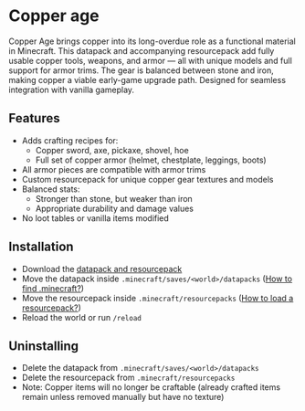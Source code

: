 # Copper age

Copper Age brings copper into its long-overdue role as a functional material in Minecraft.
This datapack and accompanying resourcepack add fully usable copper tools, weapons, and armor — all with unique models and full support for armor trims.
The gear is balanced between stone and iron, making copper a viable early-game upgrade path. Designed for seamless integration with vanilla gameplay.

## Features

- Adds crafting recipes for:
  - Copper sword, axe, pickaxe, shovel, hoe
  - Full set of copper armor (helmet, chestplate, leggings, boots)
- All armor pieces are compatible with armor trims
- Custom resourcepack for unique copper gear textures and models
- Balanced stats:
  - Stronger than stone, but weaker than iron
  - Appropriate durability and damage values
- No loot tables or vanilla items modified

## Installation

- Download the [datapack and resourcepack](https://github.com/Neluxx/copper-age/releases/latest)
- Move the datapack inside ``.minecraft/saves/<world>/datapacks`` ([How to find .minecraft?](https://minecraft.wiki/w/.minecraft#Locating))
- Move the resourcepack inside ``.minecraft/resourcepacks`` ([How to load a resourcepack?](https://minecraft.wiki/w/Resource_pack#Behavior))
- Reload the world or run ``/reload``

## Uninstalling

- Delete the datapack from ``.minecraft/saves/<world>/datapacks``
- Delete the resourcepack from ``.minecraft/resourcepacks``
- Note: Copper items will no longer be craftable (already crafted items remain unless removed manually but have no texture)
